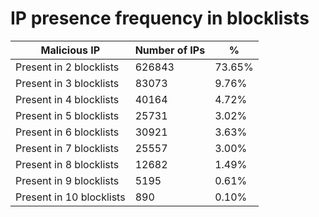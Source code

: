 # IP presence frequency in blocklists
| Malicious IP | Number of IPs | % |
|----|----|----|
| Present in 2 blocklists | 626843 | 73.65% |
| Present in 3 blocklists | 83073 | 9.76% |
| Present in 4 blocklists | 40164 | 4.72% |
| Present in 5 blocklists | 25731 | 3.02% |
| Present in 6 blocklists | 30921 | 3.63% |
| Present in 7 blocklists | 25557 | 3.00% |
| Present in 8 blocklists | 12682 | 1.49% |
| Present in 9 blocklists | 5195 | 0.61% |
| Present in 10 blocklists | 890 | 0.10% |
